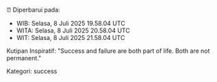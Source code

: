 ⏰ Diperbarui pada:
- WIB: Selasa, 8 Juli 2025 19.58.04 UTC
- WITA: Selasa, 8 Juli 2025 20.58.04 UTC
- WIT: Selasa, 8 Juli 2025 21.58.04 UTC

Kutipan Inspiratif:
"Success and failure are both part of life. Both are not permanent."


Kategori: success


